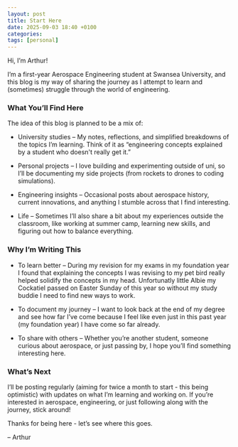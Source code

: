 ```yaml
---
layout: post
title: Start Here
date: 2025-09-03 18:40 +0100
categories:
tags: [personal]
---
```

Hi, I’m Arthur!

I’m a first-year Aerospace Engineering student at Swansea University, and this blog is my way of sharing the journey as I attempt to learn and (sometimes) struggle through the world of engineering.

### What You’ll Find Here

The idea of this blog is planned to be a mix of:

- University studies – My notes, reflections, and simplified breakdowns of the topics I’m learning. Think of it as “engineering concepts explained by a student who doesn't really get it.”

 - Personal projects – I love building and experimenting outside of uni, so I’ll be documenting my side projects (from rockets to drones to coding simulations).

 - Engineering insights – Occasional posts about aerospace history, current innovations, and anything I stumble across that I find interesting.

 - Life – Sometimes I’ll also share a bit about my experiences outside the classroom, like working at summer camp, learning new skills, and figuring out how to balance everything.

### Why I’m Writing This

 - To learn better – During my revision for my exams in my foundation year I found that explaining the concepts I was revising to my pet bird really helped solidify the concepts in my head. Unfortunatly little Albie my Cockatiel passed on Easter Sunday of this year so without my study buddie I need to find new ways to work.

 - To document my journey – I want to look back at the end of my degree and see how far I’ve come because I feel like even just in this past year (my foundation year) I have come so far already.

 - To share with others – Whether you’re another student, someone curious about aerospace, or just passing by, I hope you’ll find something interesting here.


### What’s Next

I’ll be posting regularly (aiming for twice a month to start - this being optimistic) with updates on what I’m learning and working on. If you’re interested in aerospace, engineering, or just following along with the journey, stick around!

Thanks for being here - let’s see where this goes.

– Arthur
